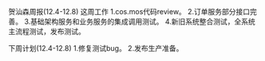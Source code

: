 贺汕森周报(12.4-12.8)
这周工作
1.cos.mos代码review。
2.订单服务部分接口完善。
3.基础架构服务和业务服务的集成调用测试。
4.新旧系统整合测试，全系统主流程测试，发布测试。

下周计划(12.4-12.8)
1.修复测试bug。
2.发布生产准备。
